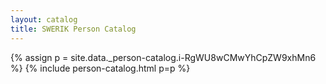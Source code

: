 ```yaml
---
layout: catalog
title: SWERIK Person Catalog
---
```

{% assign p = site.data._person-catalog.i-RgWU8wCMwYhCpZW9xhMn6 %}
{% include person-catalog.html p=p %}

